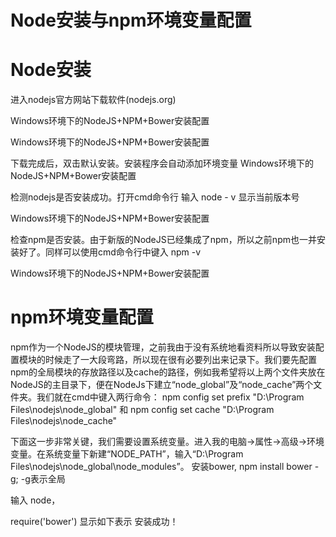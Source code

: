 Node安装与npm环境变量配置
===
# Node安装

进入nodejs官方网站下载软件(nodejs.org)

Windows环境下的NodeJS+NPM+Bower安装配置

Windows环境下的NodeJS+NPM+Bower安装配置


下载完成后，双击默认安装。安装程序会自动添加环境变量
Windows环境下的NodeJS+NPM+Bower安装配置

检测nodejs是否安装成功。打开cmd命令行 输入 node - v 显示当前版本号

Windows环境下的NodeJS+NPM+Bower安装配置

检查npm是否安装。由于新版的NodeJS已经集成了npm，所以之前npm也一并安装好了。同样可以使用cmd命令行中键入 npm -v

Windows环境下的NodeJS+NPM+Bower安装配置

# npm环境变量配置

npm作为一个NodeJS的模块管理，之前我由于没有系统地看资料所以导致安装配置模块的时候走了一大段弯路，所以现在很有必要列出来记录下。我们要先配置npm的全局模块的存放路径以及cache的路径，例如我希望将以上两个文件夹放在NodeJS的主目录下，便在NodeJs下建立“node_global”及“node_cache”两个文件夹。我们就在cmd中键入两行命令：
	npm config set prefix "D:\Program Files\nodejs\node_global"
	和
	npm config set cache "D:\Program Files\nodejs\node_cache"

下面这一步非常关键，我们需要设置系统变量。进入我的电脑→属性→高级→环境变量。在系统变量下新建“NODE_PATH”，输入“D:\Program Files\nodejs\node_global\node_modules”。
安装bower, npm install bower -g; -g表示全局

输入 node，

require('bower') 显示如下表示 安装成功！